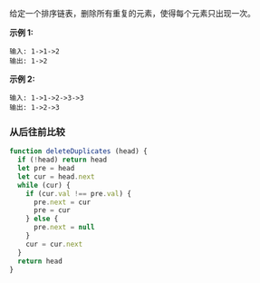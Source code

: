 给定一个排序链表，删除所有重复的元素，使得每个元素只出现一次。

**示例 1:**
```
输入: 1->1->2
输出: 1->2
```

**示例 2:**
```
输入: 1->1->2->3->3
输出: 1->2->3
```

### 从后往前比较
```js
function deleteDuplicates (head) {
  if (!head) return head
  let pre = head
  let cur = head.next
  while (cur) {
    if (cur.val !== pre.val) {
      pre.next = cur
      pre = cur
    } else {
      pre.next = null
    }
    cur = cur.next
  }
  return head
}
```
